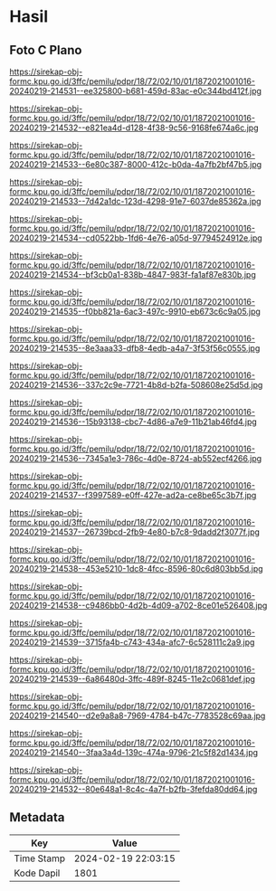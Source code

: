 # Hasil

## Foto C Plano

https://sirekap-obj-formc.kpu.go.id/3ffc/pemilu/pdpr/18/72/02/10/01/1872021001016-20240219-214531--ee325800-b681-459d-83ac-e0c344bd412f.jpg

https://sirekap-obj-formc.kpu.go.id/3ffc/pemilu/pdpr/18/72/02/10/01/1872021001016-20240219-214532--e821ea4d-d128-4f38-9c56-9168fe674a6c.jpg

https://sirekap-obj-formc.kpu.go.id/3ffc/pemilu/pdpr/18/72/02/10/01/1872021001016-20240219-214533--6e80c387-8000-412c-b0da-4a7fb2bf47b5.jpg

https://sirekap-obj-formc.kpu.go.id/3ffc/pemilu/pdpr/18/72/02/10/01/1872021001016-20240219-214533--7d42a1dc-123d-4298-91e7-6037de85362a.jpg

https://sirekap-obj-formc.kpu.go.id/3ffc/pemilu/pdpr/18/72/02/10/01/1872021001016-20240219-214534--cd0522bb-1fd6-4e76-a05d-97794524912e.jpg

https://sirekap-obj-formc.kpu.go.id/3ffc/pemilu/pdpr/18/72/02/10/01/1872021001016-20240219-214534--bf3cb0a1-838b-4847-983f-fa1af87e830b.jpg

https://sirekap-obj-formc.kpu.go.id/3ffc/pemilu/pdpr/18/72/02/10/01/1872021001016-20240219-214535--f0bb821a-6ac3-497c-9910-eb673c6c9a05.jpg

https://sirekap-obj-formc.kpu.go.id/3ffc/pemilu/pdpr/18/72/02/10/01/1872021001016-20240219-214535--8e3aaa33-dfb8-4edb-a4a7-3f53f56c0555.jpg

https://sirekap-obj-formc.kpu.go.id/3ffc/pemilu/pdpr/18/72/02/10/01/1872021001016-20240219-214536--337c2c9e-7721-4b8d-b2fa-508608e25d5d.jpg

https://sirekap-obj-formc.kpu.go.id/3ffc/pemilu/pdpr/18/72/02/10/01/1872021001016-20240219-214536--15b93138-cbc7-4d86-a7e9-11b21ab46fd4.jpg

https://sirekap-obj-formc.kpu.go.id/3ffc/pemilu/pdpr/18/72/02/10/01/1872021001016-20240219-214536--7345a1e3-786c-4d0e-8724-ab552ecf4266.jpg

https://sirekap-obj-formc.kpu.go.id/3ffc/pemilu/pdpr/18/72/02/10/01/1872021001016-20240219-214537--f3997589-e0ff-427e-ad2a-ce8be65c3b7f.jpg

https://sirekap-obj-formc.kpu.go.id/3ffc/pemilu/pdpr/18/72/02/10/01/1872021001016-20240219-214537--26739bcd-2fb9-4e80-b7c8-9dadd2f3077f.jpg

https://sirekap-obj-formc.kpu.go.id/3ffc/pemilu/pdpr/18/72/02/10/01/1872021001016-20240219-214538--453e5210-1dc8-4fcc-8596-80c6d803bb5d.jpg

https://sirekap-obj-formc.kpu.go.id/3ffc/pemilu/pdpr/18/72/02/10/01/1872021001016-20240219-214538--c9486bb0-4d2b-4d09-a702-8ce01e526408.jpg

https://sirekap-obj-formc.kpu.go.id/3ffc/pemilu/pdpr/18/72/02/10/01/1872021001016-20240219-214539--3715fa4b-c743-434a-afc7-6c528111c2a9.jpg

https://sirekap-obj-formc.kpu.go.id/3ffc/pemilu/pdpr/18/72/02/10/01/1872021001016-20240219-214539--6a86480d-3ffc-489f-8245-11e2c0681def.jpg

https://sirekap-obj-formc.kpu.go.id/3ffc/pemilu/pdpr/18/72/02/10/01/1872021001016-20240219-214540--d2e9a8a8-7969-4784-b47c-7783528c69aa.jpg

https://sirekap-obj-formc.kpu.go.id/3ffc/pemilu/pdpr/18/72/02/10/01/1872021001016-20240219-214540--3faa3a4d-139c-474a-9796-21c5f82d1434.jpg

https://sirekap-obj-formc.kpu.go.id/3ffc/pemilu/pdpr/18/72/02/10/01/1872021001016-20240219-214532--80e648a1-8c4c-4a7f-b2fb-3fefda80dd64.jpg


## Metadata

| Key        | Value               |
| ---------- | ------------------- |
| Time Stamp | 2024-02-19 22:03:15 |
| Kode Dapil | 1801                |



